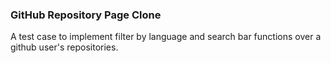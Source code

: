 ### GitHub Repository Page Clone

A test case to implement filter by language and search bar functions over a github user's repositories.
